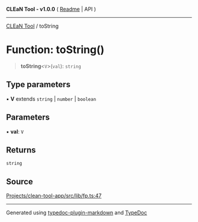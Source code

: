 **CLEaN Tool - v1.0.0** ( [Readme](../README.md) \| API )

***

[CLEaN Tool](../exports.md) / toString

# Function: toString()

> **toString**\<`V`\>(`val`): `string`

## Type parameters

▪ **V** extends `string` \| `number` \| `boolean`

## Parameters

▪ **val**: `V`

## Returns

`string`

## Source

[Projects/clean-tool-app/src/lib/fp.ts:47](https://github.com/yuckyh/clean-tool-app/)

***

Generated using [typedoc-plugin-markdown](https://www.npmjs.com/package/typedoc-plugin-markdown) and [TypeDoc](https://typedoc.org/)
